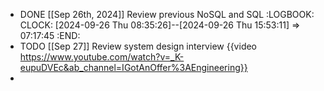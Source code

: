 - DONE [[Sep 26th, 2024]] Review previous NoSQL and SQL
  :LOGBOOK:
  CLOCK: [2024-09-26 Thu 08:35:26]--[2024-09-26 Thu 15:53:11] =>  07:17:45
  :END:
- TODO [[Sep 27]] Review system design interview {{video https://www.youtube.com/watch?v=_K-eupuDVEc&ab_channel=IGotAnOffer%3AEngineering}}
-
